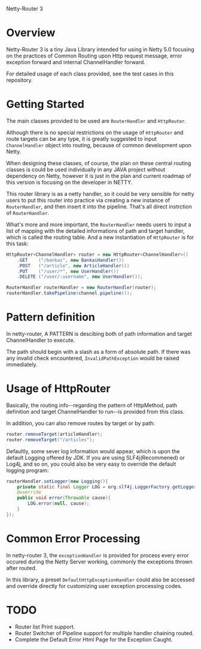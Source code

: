 Netty-Router 3

# Overview

Netty-Router 3 is a tiny Java Library intended for using in Netty 5.0 focusing on the practices of Common Routing upon Http request message, error exception forward and internal ChannelHandler forward.

For detailed usage of each class provided, see the test cases in this repository.

# Getting Started

The main classes provided to be used are `RouterHandler` and `HttpRouter`.

Although there is no special restrictions on the usage of `HttpRouter` and route targets can be any type, it is greatly suggested to input `ChannelHandler` object into routing, because of common development upon Netty.

When designing these classes, of course, the plan on these central routing classes is could be used individually in any JAVA project without dependency on Netty, however it is just in the plan and current roadmap of this version is focusing on the developer in NETTY.

This router library is as a netty handler, so it could be very sensible for netty users to put this router into practice via creating a new instance of `RouterHandler`, and then insert it into the pipeline. That's all direct instrction of `RouterHandler`.

What's more and more important, the `RouterHandler` needs users to input a list of mapping with the detailed informations of path and target handler, which is called the routing table. And a new instantiation of  `HttpRouter` is for this task:

```java
HttpRouter<ChannelHandler> router = new HttpRouter<ChannelHandler>()
    .GET    ("/bankai", new BankaiHandler())
    .POST   ("/article", new ArticleHandler())
    .PUT    ("/user/*", new UserHandler())
    .DELETE ("/user/:username", new UserHandler());

RouterHandler routerHandler = new RouterHandler(router);
routerHandler.takePipeline(channel.pipeline());
```

# Pattern definition

In netty-router, A PATTERN is descibing both of path information and target ChannelHandler to execute.

The path should begin with a slash as a form of absolute path. If there was any invalid check encountered, `InvalidPathException` would be raised immediately.

# Usage of HttpRouter

Basically, the routing info--regarding the pattern of HttpMethod, path definition and target ChannelHandler to run--is provided from this class.

In addition, you can also remove routes by target or by path:

```java
router.removeTarget(articleHandler);
router.removeTarget("/articles");
```

Defaultly, some sever log information would appear, which is upon the default Logging offered by JDK. If you are using SLF4j(Recommened) or Log4j, and so on, you could also be very easy to override the default logging program:

```java
routerHandler.setLogger(new Logging(){
    private static final Logger LOG = org.slf4j.LoggerFactory.getLogger(RouterHandler.class);
    @override
    public void error(Throwable cause){
        LOG.error(null, cause);
    }
});
```

# Common Error Processing

In netty-router 3, the `exceptionHandler` is provided for process every error occured during the Netty Server working, commonly the exceptions thrown after routed.

In this library, a preset `DefaultHttpExceptionHandler` could also be accessed and override directly for customizing user exception processing codes.

# TODO

* Router list Print support.
* Router Switcher of Pipeline support for multiple handler chaining routed.
* Complete the Default Error Html Page for the Exception Caught.